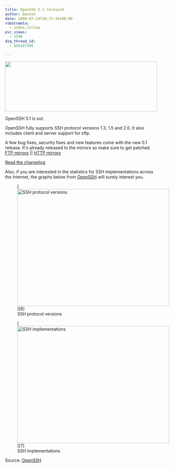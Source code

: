 ```yaml
---
title: OpenSSH 5.1 released
author: Danesh
date: 2008-07-24T18:17:34+00:00
robotsmeta:
  - index,follow
pvc_views:
  - 3590
dsq_thread_id:
  - 896287396

---
```

[<img loading="lazy" class="alignnone size-medium wp-image-717" title="openssh" src="/wp-content/uploads/2008/07/openssh-500x165.gif" alt="" width="500" height="165" srcset="/wp-content/uploads/2008/07/openssh-500x165.gif 500w, /wp-content/uploads/2008/07/openssh.gif 578w" sizes="(max-width: 500px) 100vw, 500px" />][1]

OpenSSH 5.1 is out.

OpenSSH fully supports SSH protocol versions 1.3, 1.5 and 2.0. It also includes client and server support for sftp.

A few bug fixes, security fixes and new features come with the new 5.1 release. It's already released to the mirrors so make sure to get patched. [FTP mirrors][2] || [HTTP mirrors][3]

[Read the changelog][4]

<!--more-->

Also, if you are interested in the statistics for SSH implementations across the Internet, the graphs below from [OpenSSH][5] will surely interest you.

<figure id="attachment_716" aria-describedby="caption-attachment-716" style="width: 500px" class="wp-caption alignnone">[<img loading="lazy" class="size-medium wp-image-716" title="internet-versions-small" src="/wp-content/uploads/2008/07/internet-versions-small-500x385.png" alt="SSH protocol versions" width="500" height="385" srcset="/wp-content/uploads/2008/07/internet-versions-small-500x385.png 500w, /wp-content/uploads/2008/07/internet-versions-small.png 578w" sizes="(max-width: 500px) 100vw, 500px" />][6]<figcaption id="caption-attachment-716" class="wp-caption-text">SSH protocol versions</figcaption></figure>

<figure id="attachment_715" aria-describedby="caption-attachment-715" style="width: 500px" class="wp-caption alignnone">[<img loading="lazy" class="size-medium wp-image-715" title="internet-type-small" src="/wp-content/uploads/2008/07/internet-type-small-500x385.png" alt="SSH implementations" width="500" height="385" srcset="/wp-content/uploads/2008/07/internet-type-small-500x385.png 500w, /wp-content/uploads/2008/07/internet-type-small.png 578w" sizes="(max-width: 500px) 100vw, 500px" />][7]<figcaption id="caption-attachment-715" class="wp-caption-text">SSH implementations</figcaption></figure>

Source: [OpenSSH][8]

 [1]: /wp-content/uploads/2008/07/openssh.gif
 [2]: http://www.openssh.com/portable.html#ftp
 [3]: http://www.openssh.com/portable.html#http
 [4]: http://www.openssh.com/txt/release-5.1
 [5]: http://www.openssh.com/usage/
 [6]: http://www.openssh.com/usage/graphs/internet-versions.png
 [7]: http://www.openssh.com/usage/graphs/internet-type.png
 [8]: http://www.openssh.com/
